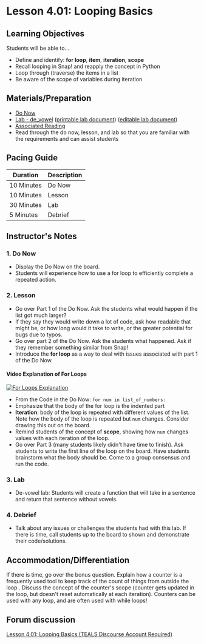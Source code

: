 # Lesson 4.01: Looping Basics

## Learning Objectives

Students will be able to...

* Define and identify: **for loop**, **item**, **iteration**, **scope**
* Recall looping in Snap! and reapply the concept in Python
* Loop through (traverse) the items in a list
* Be aware of the scope of variables during iteration

## Materials/Preparation

* [Do Now][]
* [Lab - de_vowel][] ([printable lab document][]) ([editable lab document][])
* [Associated Reading](https://tealsk12.github.io/2nd-semester-introduction-to-computer-science/readings.md#associatedreadings/4.1)
* Read through the do now, lesson, and lab so that you are familiar with the requirements and can assist students

## Pacing Guide

| **Duration**   | **Description** |
| ---------- | ----------- |
| 10 Minutes  | Do Now      |
| 10 Minutes | Lesson      |
| 30 Minutes | Lab         |
| 5 Minutes | Debrief     |

## Instructor's Notes

### 1. Do Now

* Display the Do Now on the board.
* Students will experience how to use a for loop to efficiently complete a repeated action.

### 2. Lesson

* Go over Part 1 of the Do Now. Ask the students what would happen if the list got much larger?
* If they say they would write down a lot of code, ask how readable that might be, or how long would it take to write, or the greater potential for bugs due to typos.
* Go over part 2 of the Do Now. Ask the students what happened. Ask if they remember something similar from Snap!
* Introduce the **for loop** as a way to deal with issues associated with part 1 of the Do Now.

#### Video Explanation of For Loops

[![For Loops Explanation](https://img.youtube.com/vi/KosrKNJK9Sw/0.jpg)](https://youtu.be/KosrKNJK9Sw)

* From the Code in the Do Now: `for num in list_of_numbers:`
* Emphasize that the body of the for loop is the indented part
* **Iteration**: body of the loop is repeated with different values of the list. Note how the body of the loop is repeated but `num` changes. Consider drawing this out on the board.
* Remind students of the concept of **scope**, showing how `num` changes values with each iteration of the loop.
* Go over Part 3 (many students likely didn't have time to finish). Ask students to write the first line of the loop on the board. Have students brainstorm what the body should be. Come to a group consensus and run the code.  

### 3. Lab

* De-vowel lab: Students will create a function that will take in a sentence and return that sentence without vowels.

### 4. Debrief

* Talk about any issues or challenges the students had with this lab. If there is time, call students up to the board to shown and demonstrate their code/solutions.

## Accommodation/Differentiation

If there is time, go over the bonus question. Explain how a counter is a frequently used tool to keep track of the count of things from outside the loop . Discuss the concept of the counter's scope (counter gets updated in the loop, but doesn't reset automatically at each iteration). Counters can be used with any loop, and are often used with while loops!

## Forum discussion

[Lesson 4.01: Looping Basics (TEALS Discourse Account Required)](https://forums.tealsk12.org/c/unit-4-looping/lesson-4-01-looping-basics)

[Do Now]: do_now.md
[Lab - de_vowel]: lab.md
[printable lab document]: https://github.com/TEALSK12/2nd-semester-introduction-to-computer-science/raw/master/units/4_unit/01_lesson/lab.pdf
[editable lab document]: https://github.com/TEALSK12/2nd-semester-introduction-to-computer-science/raw/master/units/4_unit/01_lesson/lab.docx
